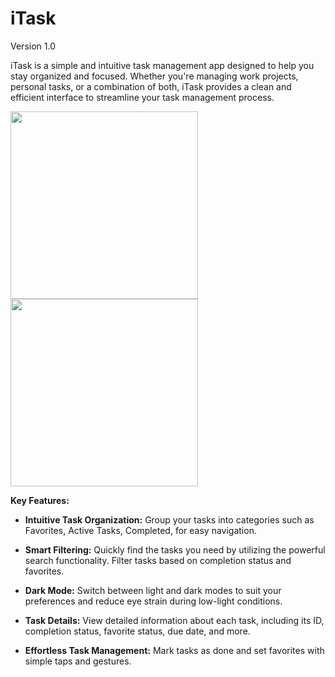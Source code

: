 # iTask
Version 1.0

iTask is a simple and intuitive task management app designed to help you stay organized and focused. Whether you're managing work projects, personal tasks, or a combination of both, iTask provides a clean and efficient interface to streamline your task management process.

<img src="https://github.com/arovdev/iTask/assets/91742629/b1062acc-d19a-4444-881d-d0a69a387027" width="300">
<img src="https://github.com/arovdev/iTask/assets/91742629/e09dddd1-64e3-4b48-a29f-a762b5ae80c5" width="300">


**Key Features:**
- **Intuitive Task Organization:** Group your tasks into categories such as Favorites, Active Tasks, Completed, for easy navigation.

- **Smart Filtering:** Quickly find the tasks you need by utilizing the powerful search functionality. Filter tasks based on completion status and favorites.

- **Dark Mode:** Switch between light and dark modes to suit your preferences and reduce eye strain during low-light conditions.

- **Task Details:** View detailed information about each task, including its ID, completion status, favorite status, due date, and more.

- **Effortless Task Management:** Mark tasks as done and set favorites with simple taps and gestures.
